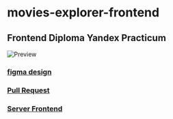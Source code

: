 # movies-explorer-frontend
## Frontend Diploma Yandex Practicum
![Preview](https://github-production-user-asset-6210df.s3.amazonaws.com/99011044/249772743-6959b805-216a-48fa-a4bf-6e559debcd87.png?X-Amz-Algorithm=AWS4-HMAC-SHA256&X-Amz-Credential=AKIAIWNJYAX4CSVEH53A%2F20230629%2Fus-east-1%2Fs3%2Faws4_request&X-Amz-Date=20230629T124039Z&X-Amz-Expires=300&X-Amz-Signature=a3a279423edb1c8602ef8199dc68dca58498fbd0362933e8538d506ebfa9f9c6&X-Amz-SignedHeaders=host&actor_id=99011044&key_id=0&repo_id=611870911)
### [figma design](https://drive.google.com/file/d/1Hd0zmGA_4S4gycNjlnsTjy-o9gjwFURX/view?usp=sharing)
### [Pull Request](https://github.com/MsiAmeg/movies-explorer-frontend/pull/2)
### [Server Frontend](https://rekunir.diplom.nomoredomains.rocks/)
